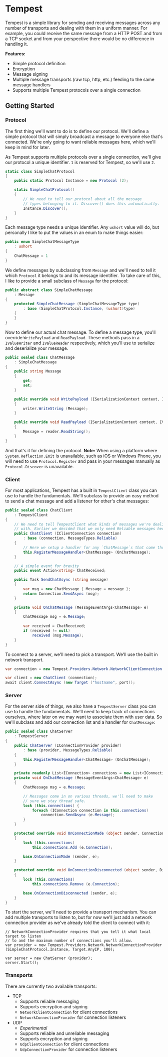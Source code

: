 # Tempest
Tempest is a simple library for sending and receiving messages across
any number of transports and dealing with them in a uniform manner. For
example, you could receive the same message from a HTTP POST and from a
TCP socket and from your perspective there would be no difference in
handling it.

**Features:**

 - Simple protocol definition
 - Encryption
 - Message signing
 - Multiple message transports (raw tcp, http, etc.) feeding to the same
   message handlers
 - Supports multiple Tempest protocols over a single connection

## Getting Started

### Protocol

The first thing we'll want to do is to define our protocol. We'll define
a simple protocol that will simply broadcast a message to everyone else
that's connected. We're only going to want reliable messages here,
which we'll keep in mind for later.

As Tempest supports multiple protocols over a single connection, we'll
give our protocol a unique identifier. `1` is reserved for Tempest, so
we'll use `2`.

```csharp
static class SimpleChatProtocol
{
	public static Protocol Instance = new Protocol (2);

	static SimpleChatProtocol()
	{
		// We need to tell our protocol about all the message
		// types belonging to it. Discover() does this automatically.
		Instance.Discover();
	}
}
```

Each message type needs a unique identifier. Any `ushort` value will do, but
personally I like to put the values in an enum to make things easier:

```csharp
public enum SimpleChatMessageType
	: ushort
{
	ChatMessage = 1
}
```

We define messages by subclassing from `Message` and we'll need to tell it
which `Protocol` it belongs to and its message identifier. To take care of
this, I like to provide a small subclass of `Message` for the protocol:

```csharp
public abstract class SimpleChatMessage
	: Message
{
	protected SimpleChatMessage (SimpleChatMessageType type)
		: base (SimpleChatProtocol.Instance, (ushort)type)
	{
	}
}
```

Now to define our actual chat message. To define a message type, you'll
override `WritePayload` and `ReadPayload`. These methods pass in a
`IValueWriter` and `IValueReader` respectively, which you'll use to
serialize and deserialize your message.

```csharp
public sealed class ChatMessage
	: SimpleChatMessage
{
	public string Message
	{
		get;
		set;
	}

	public override void WritePayload (ISerializationContext context, IValueWriter writer)
	{
		writer.WriteString (Message);
	}

	public override void ReadPayload (ISerializationContext context, IValueReader reader)
	{
		Message = reader.ReadString();
	}
}
```

And that's it for defining the protocol. **Note:** When using a platform where
`System.Reflection.Emit` is unavailable, such as iOS or Windows Phone, you
will need to use `Protocol.Register` and pass in your messages manually
as `Protocol.Discover` is unavailable.

### Client

For most applications, Tempest has a built in `TempestClient` class you can use
to handle the fundamentals. We'll subclass to provide an easy method to send
a chat message and add a listener for other's chat messages:

```csharp
public sealed class ChatClient
	: TempestClient
{
	// We need to tell TempestClient what kinds of messages we're dealing
	// with. Earlier we decided that we only need Reliable messages here.
	public ChatClient (IClientConnection connection)
		: base (connection, MessageTypes.Reliable)	
	{
		// Here we setup a handler for any `ChatMessage`s that come through.
		this.RegisterMessageHandler<ChatMessage> (OnChatMessage);
	}

	// A simple event for brevity
	public event Action<string> ChatReceived;

	public Task SendChatAsync (string message)
	{
		var msg = new ChatMessage { Message = message };
		return Connection.SendAsync (msg);
	}

	private void OnChatMessage (MessageEventArgs<ChatMessage> e)
	{
		ChatMessage msg = e.Message;
		
		var received = ChatReceived;
		if (received != null)
			received (msg.Message);
	}
}
```

To connect to a server, we'll need to pick a transport. We'll use the built in network
transport.

```csharp
var connection = new Tempest.Providers.Network.NetworkClientConnection (SimpleChatProtocol.Instance);

var client = new ChatClient (connection);
await client.ConnectAsync (new Target ("hostname", port));
```

### Server

For the server side of things, we also have a `TempestServer` class you can use
to handle the fundamentals. We'll need to keep track of connections ourselves,
where later on we may want to associate them with user data. So we'll subclass
and add our connection list and a handler for `ChatMessage`:

```csharp
public sealed class ChatServer
	: TempestServer
{
	public ChatServer (IConnectionProvider provider)
		: base (provider, MessageTypes.Reliable)
	{
		this.RegisterMessageHandler<ChatMessage> (OnChatMessage);
	}

	private readonly List<IConnection> connections = new List<IConnection>();
	private void OnChatMessage (MessageEventArgs<ChatMessage> e)
	{
		ChatMessage msg = e.Message;

		// Messages come in on various threads, we'll need to make
		// sure we stay thread safe.
		lock (this.connections) {
			foreach (IConnection connection in this.connections)
				connection.SendAsync (e.Message);
		}
	}

	protected override void OnConnectionMade (object sender, ConnectionMadeEventArgs e)
	{
		lock (this.connections)
			this.connections.Add (e.Connection);

		base.OnConnectionMade (sender, e);
	}

	protected override void OnConnectionDisconnected (object sender, DisconnectedEventArgs e)
	{
		lock (this.connections)
			this.connections.Remove (e.Connection);

		base.OnConnectionDisconnected (sender, e);
	}
}
```

To start the server, we'll need to provide a transport mechanism. You can add multiple
transports to listen to, but for now we'll just add a network connection provider as we've
already told the client to connect with it:

```
// NetworkConnectionProvider requires that you tell it what local target to listen
// to and the maximum number of connections you'll allow.
var provider = new Tempest.Providers.Network.NetworkConnectionProvider (SimpleChatProtocol.Instance, Target.AnyIP, 100);

var server = new ChatServer (provider);
server.Start();
```

### Transports
There are currently two available transports:

 - TCP
   - Supports reliable messaging
   - Supports encryption and signing
   - `NetworkClientConnection` for client connections
   - `NetworkConnectionProvider` for connection listeners
 - UDP
   - _Experimental_
   - Supports reliable and unreliable messaging
   - Supports encryption and signing
   - `UdpClientConnection` for client connections
   - `UdpConnectionProvider` for connection listeners

